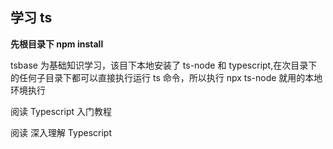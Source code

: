 ## 学习 ts

**先根目录下 npm install**

tsbase 为基础知识学习，该目下本地安装了 ts-node 和 typescript,在次目录下的任何子目录下都可以直接执行运行 ts 命令，所以执行 npx ts-node 就用的本地环境执行

阅读 Typescript 入门教程

阅读 深入理解 Typescript